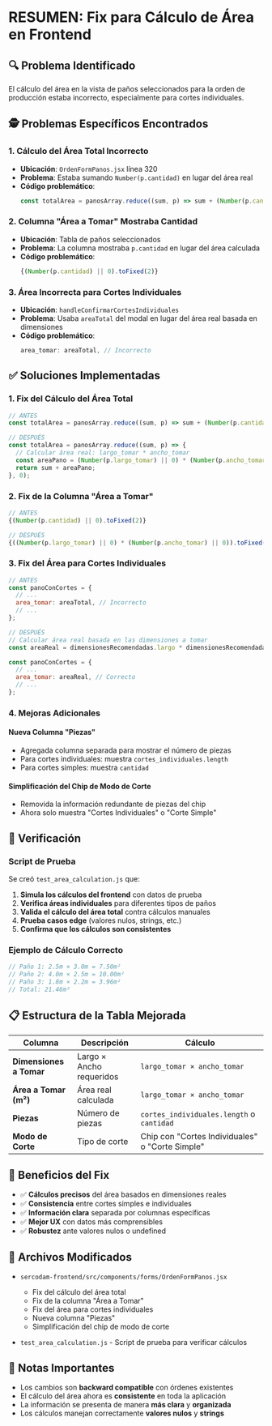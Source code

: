 # RESUMEN: Fix para Cálculo de Área en Frontend

## 🔍 Problema Identificado

El cálculo del área en la vista de paños seleccionados para la orden de producción estaba incorrecto, especialmente para cortes individuales.

## 🕵️ Problemas Específicos Encontrados

### 1. **Cálculo del Área Total Incorrecto**
- **Ubicación**: `OrdenFormPanos.jsx` línea 320
- **Problema**: Estaba sumando `Number(p.cantidad)` en lugar del área real
- **Código problemático**:
  ```javascript
  const totalArea = panosArray.reduce((sum, p) => sum + (Number(p.cantidad) || 0), 0);
  ```

### 2. **Columna "Área a Tomar" Mostraba Cantidad**
- **Ubicación**: Tabla de paños seleccionados
- **Problema**: La columna mostraba `p.cantidad` en lugar del área calculada
- **Código problemático**:
  ```javascript
  {(Number(p.cantidad) || 0).toFixed(2)}
  ```

### 3. **Área Incorrecta para Cortes Individuales**
- **Ubicación**: `handleConfirmarCortesIndividuales`
- **Problema**: Usaba `areaTotal` del modal en lugar del área real basada en dimensiones
- **Código problemático**:
  ```javascript
  area_tomar: areaTotal, // Incorrecto
  ```

## ✅ Soluciones Implementadas

### 1. **Fix del Cálculo del Área Total**
```javascript
// ANTES
const totalArea = panosArray.reduce((sum, p) => sum + (Number(p.cantidad) || 0), 0);

// DESPUÉS
const totalArea = panosArray.reduce((sum, p) => {
  // Calcular área real: largo_tomar * ancho_tomar
  const areaPano = (Number(p.largo_tomar) || 0) * (Number(p.ancho_tomar) || 0);
  return sum + areaPano;
}, 0);
```

### 2. **Fix de la Columna "Área a Tomar"**
```javascript
// ANTES
{(Number(p.cantidad) || 0).toFixed(2)}

// DESPUÉS
{((Number(p.largo_tomar) || 0) * (Number(p.ancho_tomar) || 0)).toFixed(2)}
```

### 3. **Fix del Área para Cortes Individuales**
```javascript
// ANTES
const panoConCortes = {
  // ...
  area_tomar: areaTotal, // Incorrecto
  // ...
};

// DESPUÉS
// Calcular área real basada en las dimensiones a tomar
const areaReal = dimensionesRecomendadas.largo * dimensionesRecomendadas.ancho;

const panoConCortes = {
  // ...
  area_tomar: areaReal, // Correcto
  // ...
};
```

### 4. **Mejoras Adicionales**

#### **Nueva Columna "Piezas"**
- Agregada columna separada para mostrar el número de piezas
- Para cortes individuales: muestra `cortes_individuales.length`
- Para cortes simples: muestra `cantidad`

#### **Simplificación del Chip de Modo de Corte**
- Removida la información redundante de piezas del chip
- Ahora solo muestra "Cortes Individuales" o "Corte Simple"

## 🧪 Verificación

### Script de Prueba
Se creó `test_area_calculation.js` que:

1. **Simula los cálculos del frontend** con datos de prueba
2. **Verifica áreas individuales** para diferentes tipos de paños
3. **Valida el cálculo del área total** contra cálculos manuales
4. **Prueba casos edge** (valores nulos, strings, etc.)
5. **Confirma que los cálculos son consistentes**

### Ejemplo de Cálculo Correcto
```javascript
// Paño 1: 2.5m × 3.0m = 7.50m²
// Paño 2: 4.0m × 2.5m = 10.00m²  
// Paño 3: 1.8m × 2.2m = 3.96m²
// Total: 21.46m²
```

## 📋 Estructura de la Tabla Mejorada

| Columna | Descripción | Cálculo |
|---------|-------------|---------|
| **Dimensiones a Tomar** | Largo × Ancho requeridos | `largo_tomar × ancho_tomar` |
| **Área a Tomar (m²)** | Área real calculada | `largo_tomar × ancho_tomar` |
| **Piezas** | Número de piezas | `cortes_individuales.length` o `cantidad` |
| **Modo de Corte** | Tipo de corte | Chip con "Cortes Individuales" o "Corte Simple" |

## 🎯 Beneficios del Fix

- ✅ **Cálculos precisos** del área basados en dimensiones reales
- ✅ **Consistencia** entre cortes simples e individuales
- ✅ **Información clara** separada por columnas específicas
- ✅ **Mejor UX** con datos más comprensibles
- ✅ **Robustez** ante valores nulos o undefined

## 🔧 Archivos Modificados

- `sercodam-frontend/src/components/forms/OrdenFormPanos.jsx`
  - Fix del cálculo del área total
  - Fix de la columna "Área a Tomar"
  - Fix del área para cortes individuales
  - Nueva columna "Piezas"
  - Simplificación del chip de modo de corte

- `test_area_calculation.js` - Script de prueba para verificar cálculos

## 📝 Notas Importantes

- Los cambios son **backward compatible** con órdenes existentes
- El cálculo del área ahora es **consistente** en toda la aplicación
- La información se presenta de manera **más clara** y **organizada**
- Los cálculos manejan correctamente **valores nulos** y **strings** 
